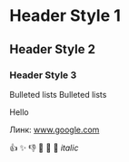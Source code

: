 # Header Style 1

## Header Style 2

### Header Style 3

Bulleted lists
Bulleted lists

Hello 

Линк: www.google.com

:+1:
:sparkles:
:-1:
:100:
:1234:
:8ball:
_italic_
